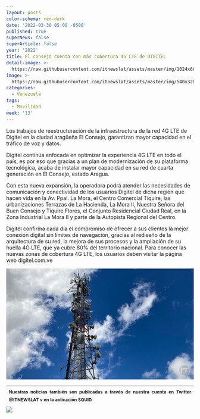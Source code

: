 ```yaml
---
layout: posts
color-schema: red-dark
date: '2022-03-30 05:08 -0500'
published: true
superNews: false
superArticle: false
year: '2022'
title: El consejo cuenta con más cobertura 4G LTE de DIGITEL
detail-image: >-
  https://raw.githubusercontent.com/itnewslat/assets/master/img/1024x680/4G-antenas-g.jpg
image: >-
  https://raw.githubusercontent.com/itnewslat/assets/master/img/540x320/4G-antenas-p.jpg
categories:
  - Venezuela
tags:
  - Movilidad
week: '13'
---
```

Los trabajos de reestructuración de la infraestructura de la red 4G LTE de Digitel en la ciudad aragüeña El Consejo, garantizan mayor capacidad en el tráfico de voz y  datos.

Digitel continúa enfocada en optimizar la experiencia 4G LTE en todo el país, es por eso que gracias a un plan de modernización de su plataforma tecnológica, acaba de instalar mayor capacidad en su red de cuarta generación en El Consejo, estado Aragua. 

Con esta nueva expansión, la operadora podrá atender las necesidades de comunicación y conectividad de los usuarios Digitel de dicha región que hacen vida en la Av. Ppal. La Mora, el Centro Comercial Tiquire, las urbanizaciones Terrazas de La Hacienda, La Mora II, Nuestra Señora del Buen Consejo y Tiquire Flores, el Conjunto Residencial Ciudad Real, en la Zona Industrial La Mora II y parte de la Autopista Regional del Centro.

Digitel confirma cada día el compromiso de ofrecer a sus clientes la mejor conexión digital sin límites de navegación, gracias al rediseño de la arquitectura de su red, la mejora de sus procesos y la ampliación de su huella 4G LTE, que ya cubre 80% del territorio nacional.
Para conocer las nuevas zonas de cobertura 4G LTE, los usuarios deben visitar la página web digitel.com.ve  

![](https://raw.githubusercontent.com/itnewslat/assets/master/img/540x320/4G-antenas-p.jpg)

<table style="height: 42px;" width="569">
<tbody>
<tr>
<td style="text-align: justify;"><sub><strong>Nuestras noticias también son publicadas a través de nuestra cuenta en Twitter <a href="https://twitter.com/itnewslat?lang=es">@ITNEWSLAT</a> y en la aplicación <a href="https://squidapp.co/en/">SQUID</a></strong></sub></td>
</tr>
</tbody>
</table>

<img src="https://tracker.metricool.com/c3po.jpg?hash=56f88a41e39ab42c063cc51676587a04"/>
